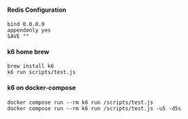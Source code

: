 #### Redis Configuration
```
bind 0.0.0.0
appendonly yes
SAVE ""
```


#### k6 home brew
```
brew install k6
k6 run scripts/test.js
```

#### k6 on docker-compose
```
docker compose run --rm k6 run /scripts/test.js
docker compose run --rm k6 run /scripts/test.js -u5 -d5s
```